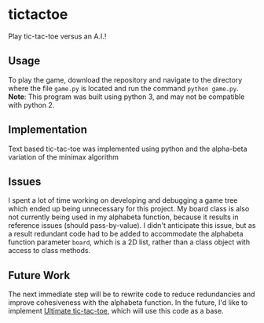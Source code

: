 # tictactoe
Play tic-tac-toe versus an A.I.!

## Usage
To play the game, download the repository and navigate to the directory where the file `game.py` is located and run the command `python game.py`.
**Note**: This program was built using python 3, and may not be compatible with python 2.

## Implementation
Text based tic-tac-toe was implemented using python and the alpha-beta variation of the minimax algorithm

## Issues
I spent a lot of time working on developing and debugging a game tree which ended up being unnecessary for this project. My board class is also not currently being used in my alphabeta function, because it results in reference issues (should pass-by-value). I didn't anticipate this issue, but as a result redundant code had to be added to accommodate the alphabeta function parameter `board`, which is a 2D list, rather than a class object with access to class methods.

## Future Work
The next immediate step will be to rewrite code to reduce redundancies and improve cohesiveness with the alphabeta function. In the future, I'd like to implement [Ultimate tic-tac-toe](https://docs.riddles.io/ultimate-tic-tac-toe/rules), which will use this code as a base.